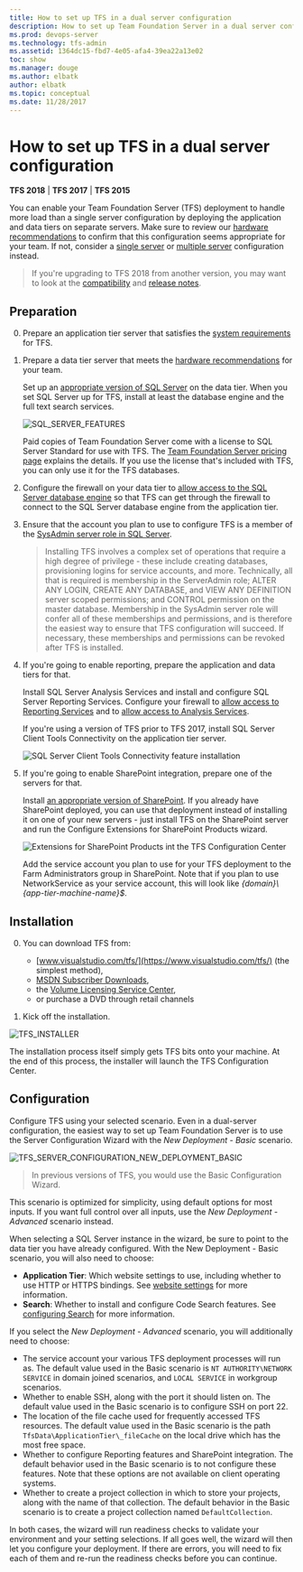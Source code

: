 ```yaml
---
title: How to set up TFS in a dual server configuration
description: How to set up Team Foundation Server in a dual server configuration using the full configuration wizard
ms.prod: devops-server
ms.technology: tfs-admin
ms.assetid: 1364dc15-fbd7-4e05-afa4-39ea22a13e02
toc: show
ms.manager: douge
ms.author: elbatk
author: elbatk
ms.topic: conceptual
ms.date: 11/28/2017
---
```


# How to set up TFS in a dual server configuration

**TFS 2018** | **TFS 2017** | **TFS 2015**

You can enable your Team Foundation Server (TFS) deployment to handle more load than a single server configuration by deploying the application and data tiers on separate servers. Make sure to review our [hardware recommendations](../requirements.md#hardware-recommendations) to confirm that this configuration seems appropriate for your team. If not, consider a [single server](single-server.md) or [multiple server](multiple-server.md) configuration instead.

> If you're upgrading to TFS 2018 from another version, you may want to look at the [compatibility](../compatibility.md) and [release notes](../whats-new.md#tfs-2018-rc1).

## Preparation

0. Prepare an application tier server that satisfies the [system requirements](../requirements.md) for TFS.

0. Prepare a data tier server that meets the [hardware recommendations](../requirements.md#hardware-recommendations) for your team. 

	Set up an [appropriate version of SQL Server](../requirements.md#sql-server) on the data tier. When you set SQL Server up for TFS, install at least the database engine and the full text search services.

	![SQL_SERVER_FEATURES](_shared/_img/sql-features.png)

	Paid copies of Team Foundation Server come with a license to SQL Server Standard for use with TFS. The 
	[Team Foundation Server pricing page](https://www.visualstudio.com/team-services/tfs-pricing) explains the details. If you use the license that's included with TFS, you can only use it for the TFS databases.

0. Configure the firewall on your data tier to [allow access to the SQL Server database engine](https://msdn.microsoft.com/library/ms175043.aspx)
so that TFS can get through the firewall to connect to the SQL Server database engine from the application tier.

0. Ensure that the account you plan to use to configure TFS is a member of the 
[SysAdmin server role in SQL Server](https://msdn.microsoft.com/library/ms188659.aspx). 

	> Installing TFS involves a complex set of operations that require a high degree of privilege - these include creating databases, 
	> provisioning logins for service accounts, and more. Technically, all that is required is membership in the ServerAdmin role; 
	> ALTER ANY LOGIN, CREATE ANY DATABASE, and VIEW ANY DEFINITION server scoped permissions; and CONTROL permission on the master 
	> database. Membership in the SysAdmin server role will confer all of these memberships and permissions,
	> and is therefore the easiest way to ensure that TFS configuration will succeed. If necessary, these memberships and permissions 
	> can be revoked after TFS is installed.  

0. If you're going to enable reporting, prepare the application and data tiers for that.

	Install SQL Server Analysis Services and install and configure SQL Server Reporting Services. Configure your firewall to 
	[allow access to Reporting Services](https://msdn.microsoft.com/library/bb934283.aspx) and to 
	[allow access to Analysis Services](https://msdn.microsoft.com/library/ms174937.aspx).

	If you're using a version of TFS prior to TFS 2017, install SQL Server Client Tools Connectivity on the application tier server.

	![SQL Server Client Tools Connectivity feature installation](_img/sql-client-tools-connectivity.png)

0. If you're going to enable SharePoint integration, prepare one of the servers for that.

	Install [an appropriate version of SharePoint](../requirements.md#sharepoint). If you already have SharePoint deployed, you can use that deployment instead of 
	installing it on one of your new servers - just install TFS on the SharePoint server and run the Configure Extensions for SharePoint Products wizard.

	![Extensions for SharePoint Products int the TFS Configuration Center](_img/tfs-extensions-for-sharepoint.png)

	Add the service account you plan to use for your TFS deployment to the Farm Administrators group in SharePoint. Note that if you plan to use NetworkService 
	as your service account, this will look like *{domain}\\{app-tier-machine-name}$*.

## Installation

0. You can download TFS from:
	* [www.visualstudio.com/tfs/](https://www.visualstudio.com/tfs/) (the simplest method), 
	* [MSDN Subscriber Downloads](https://msdn.microsoft.com/library/hh442898.aspx), 
	* the [Volume Licensing Service Center](https://www.microsoft.com/Licensing/servicecenter/default.aspx), 
	* or purchase a DVD through retail channels

0. Kick off the installation.

![TFS_INSTALLER](_shared/_img/installer.png)

The installation process itself simply gets TFS bits onto your machine. 
At the end of this process, the installer will launch the TFS 
Configuration Center. 

## Configuration

Configure TFS using your selected scenario. Even in a dual-server configuration,
the easiest way to set up Team Foundation Server is to use the Server Configuration
Wizard with the *New Deployment - Basic* scenario.

![TFS_SERVER_CONFIGURATION_NEW_DEPLOYMENT_BASIC](_shared/_img/new-deployment-basic.png)

> In previous versions of TFS, you would use the Basic Configuration Wizard.

This scenario is optimized for simplicity, using default options for most inputs. If you want full control over all inputs, use the *New Deployment - Advanced* scenario instead. 

When selecting a SQL Server instance in the wizard, be sure to point to the data tier you have already configured. With the New Deployment - Basic scenario, you will also need to choose:

- **Application Tier**: Which website settings to use, including whether to use HTTP or HTTPS bindings. See [website settings](/azure/devops/security/websitesettings) for more information.
- **Search**: Whether to install and configure Code Search features. See [configuring Search](/azure/devops/project/search/administration#config-tfs) for more information.

If you select the *New Deployment - Advanced* scenario, you will additionally need to choose:

- The service account your various TFS deployment processes will run as. The default value used in the Basic scenario is `NT AUTHORITY\NETWORK SERVICE` in domain joined scenarios, and `LOCAL SERVICE` in workgroup scenarios.
- Whether to enable SSH, along with the port it should listen on. The default value used in the Basic scenario is to configure SSH on port 22.
- The location of the file cache used for frequently accessed TFS resources. The default value used in the Basic scenario is the path `TfsData\ApplicationTier\_fileCache` on the local drive which has the most free space.
- Whether to configure Reporting features and SharePoint integration. The default behavior used in the Basic scenario is to not configure these features. Note that these options are not available on client  operating systems.
- Whether to create a project collection in which to store your projects, along with the name of that collection. The default behavior in the Basic scenario is to create a project collection named `DefaultCollection`.

In both cases, the wizard will run readiness checks to validate your environment and your setting selections. If all goes well, the wizard will then let you configure your deployment. If there are errors, you will need to fix each of them and re-run the readiness checks before you can continue.